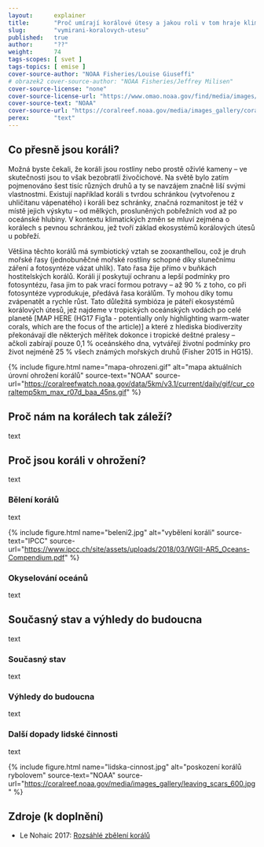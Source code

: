 ```yaml
---
layout:      explainer
title:       "Proč umírají korálové útesy a jakou roli v tom hraje klimatická změna? (neveřejné)"
slug:        "vymirani-koralovych-utesu"
published:   true
author:      "??"
weight:      74
tags-scopes: [ svet ]
tags-topics: [ emise ]
cover-source-author: "NOAA Fisheries/Louise Giuseffi"
# obrazek2 cover-source-author: "NOAA Fisheries/Jeffrey Milisen"
cover-source-license: "none"
cover-source-license-url: "https://www.omao.noaa.gov/find/media/images/image-licensing-usage-info"
cover-source-text: "NOAA"
cover-source-url: "https://coralreef.noaa.gov/media/images_gallery/coral_head_large.jpg"
perex:       "text"
---
```


## Co přesně jsou koráli?

Možná byste čekali, že koráli jsou rostliny nebo prostě oživlé kameny – ve skutečnosti jsou to však bezobratlí živočichové. Na světě bylo zatím pojmenováno šest tisíc různých druhů a ty se navzájem značně liší svými vlastnostmi. Existují například koráli s tvrdou schránkou (vytvořenou z uhličitanu vápenatého) i koráli bez schránky, značná rozmanitost je též v místě jejich výskytu – od mělkých, prosluněných pobřežních vod až po oceánské hlubiny. V kontextu klimatických změn se mluví zejména o korálech s pevnou schránkou, jež tvoří základ ekosystémů korálových útesů u pobřeží.

Většina těchto korálů má symbiotický vztah se zooxanthellou, což je druh mořské řasy (jednobuněčné mořské rostliny schopné díky slunečnímu záření a fotosyntéze vázat uhlík). Tato řasa žije přímo v buňkách hostitelských korálů. Koráli jí poskytují ochranu a lepší podmínky pro fotosyntézu, řasa jim to pak vrací formou potravy – až 90 % z toho, co při fotosyntéze vyprodukuje, předává řasa korálům. Ty mohou díky tomu zvápenatět a rychle růst. Tato důležitá symbióza je páteří ekosystémů korálových útesů, jež najdeme v tropických oceánských vodách po celé planetě [MAP HERE (HG17 Fig1a - potentially only highlighting warm-water corals, which are the focus of the article)] a které z hlediska biodiverzity překonávají dle některých měřítek dokonce i tropické deštné pralesy – ačkoli zabírají pouze 0,1 % oceánského dna, vytvářejí životní podmínky pro život nejméně 25 % všech známých mořských druhů (Fisher 2015 in HG15). 

{% include figure.html
    name="mapa-ohrozeni.gif"
    alt="mapa aktuálních úrovní ohrožení korálů"
    source-text="NOAA"
    source-url="https://coralreefwatch.noaa.gov/data/5km/v3.1/current/daily/gif/cur_coraltemp5km_max_r07d_baa_45ns.gif"
%}

## Proč nám na korálech tak záleží?

text

## Proč jsou koráli v ohrožení?

text

### Bělení korálů

text

{% include figure.html
    name="beleni2.jpg"
    alt="vybělení koráli"
    source-text="IPCC"
    source-url="https://www.ipcc.ch/site/assets/uploads/2018/03/WGII-AR5_Oceans-Compendium.pdf"
%}

### Okyselování oceánů

text

## Současný stav a výhledy do budoucna

text

### Současný stav

text

### Výhledy do budoucna

text

### Další dopady lidské činnosti

text

{% include figure.html
    name="lidska-cinnost.jpg"
    alt="poskození korálů rybolovem"
    source-text="NOAA"
    source-url="https://coralreef.noaa.gov/media/images_gallery/leaving_scars_600.jpg"
%}

## Zdroje (k doplnění)

* Le Nohaic 2017: [Rozsáhlé zbělení korálů](https://www.nature.com/articles/s41598-017-14794-y)

